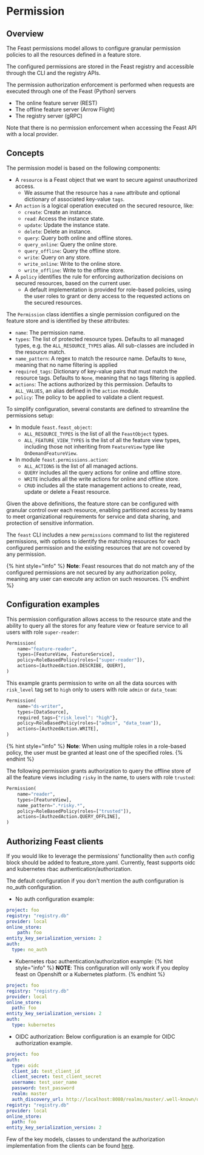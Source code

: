 # Permission

## Overview

The Feast permissions model allows to configure granular permission policies to all the resources defined in a feature store.

The configured permissions are stored in the Feast registry and accessible through the CLI and the registry APIs.

The permission authorization enforcement is performed when requests are executed through one of the Feast (Python) servers
- The online feature server (REST)
- The offline feature server (Arrow Flight)
- The registry server (gRPC)

Note that there is no permission enforcement when accessing the Feast API with a local provider.

## Concepts

The permission model is based on the following components:
- A `resource` is a Feast object that we want to secure against unauthorized access.
  - We assume that the resource has a `name` attribute and optional dictionary of associated key-value `tags`.
- An `action` is a logical operation executed on the secured resource, like:
  - `create`: Create an instance.
  - `read`: Access the instance state.
  - `update`: Update the instance state.
  - `delete`: Delete an instance.
  - `query`:  Query both online and offline stores.
  - `query_online`:  Query the online store.
  - `query_offline`:  Query the offline store.
  - `write`:  Query on any store.
  - `write_online`:  Write to the online store.
  - `write_offline`:  Write to the offline store.
- A `policy` identifies the rule for enforcing authorization decisions on secured resources, based on the current user.
  - A default implementation is provided for role-based policies, using the user roles to grant or deny access to the requested actions
  on the secured resources.

The `Permission` class identifies a single permission configured on the feature store and is identified by these attributes:
- `name`: The permission name.
- `types`: The list of protected resource  types. Defaults to all managed types, e.g. the `ALL_RESOURCE_TYPES` alias. All sub-classes are included in the resource match.
- `name_pattern`: A regex to match the resource name. Defaults to `None`, meaning that no name filtering is applied
- `required_tags`: Dictionary of key-value pairs that must match the resource tags. Defaults to `None`, meaning that no tags filtering is applied.
- `actions`: The actions authorized by this permission. Defaults to `ALL_VALUES`, an alias defined in the `action` module.
- `policy`: The policy to be applied to validate a client request.

To simplify configuration, several constants are defined to streamline the permissions setup:
- In module `feast.feast_object`:
  - `ALL_RESOURCE_TYPES` is the list of all the `FeastObject` types.
  - `ALL_FEATURE_VIEW_TYPES` is the list of all the feature view types, including those not inheriting from `FeatureView` type like 
  `OnDemandFeatureView`.
- In module `feast.permissions.action`:
  - `ALL_ACTIONS` is the list of all managed actions.
  - `QUERY` includes all the query actions for online and offline store.
  - `WRITE` includes all the write actions for online and offline store.
  - `CRUD` includes all the state management actions to create, read, update or delete a Feast resource.

Given the above definitions, the feature store can be configured with granular control over each resource, enabling partitioned access by 
teams to meet organizational requirements for service and data sharing, and protection of sensitive information.

The `feast` CLI includes a new `permissions` command to list the registered permissions, with options to identify the matching resources for each configured permission and the existing resources that are not covered by any permission.

{% hint style="info" %}
**Note**: Feast resources that do not match any of the configured permissions are not secured by any authorization policy, meaning any user can execute any action on such resources.
{% endhint %}

## Configuration examples
This permission configuration allows access to the resource state and the ability to query all the stores for any feature view or feature service
to all users with role `super-reader`:
```py
Permission(
    name="feature-reader",
    types=[FeatureView, FeatureService],
    policy=RoleBasedPolicy(roles=["super-reader"]),
    actions=[AuthzedAction.DESCRIBE, QUERY],
)
```

This example grants permission to write on all the data sources with `risk_level` tag set to `high` only to users with role `admin` or `data_team`:
```py
Permission(
    name="ds-writer",
    types=[DataSource],
    required_tags={"risk_level": "high"},
    policy=RoleBasedPolicy(roles=["admin", "data_team"]),
    actions=[AuthzedAction.WRITE],
)
```

{% hint style="info" %}
**Note**: When using multiple roles in a role-based policy, the user must be granted at least one of the specified roles.
{% endhint %}


The following permission grants authorization to query the offline store of all the feature views including `risky` in the name, to users with role `trusted`:
```py
Permission(
    name="reader",
    types=[FeatureView],
    name_pattern=".*risky.*",
    policy=RoleBasedPolicy(roles=["trusted"]),
    actions=[AuthzedAction.QUERY_OFFLINE],
)
```

## Authorizing Feast clients
If you would like to leverage the permissions' functionality then `auth` config block should be added to feature_store.yaml. Currently, feast supports oidc and kubernetes rbac authentication/authorization. 

The default configuration if you don't mention the auth configuration is no_auth configuration.

* No auth configuration example:
```yaml
project: foo
registry: "registry.db"
provider: local
online_store:
    path: foo
entity_key_serialization_version: 2
auth:
  type: no_auth
```

* Kubernetes rbac authentication/authorization example:
{% hint style="info" %}
**NOTE**: This configuration will only work if you deploy feast on Openshift or a Kubernetes platform.
{% endhint %}
```yaml
project: foo
registry: "registry.db"
provider: local
online_store:
  path: foo
entity_key_serialization_version: 2
auth:
  type: kubernetes
```
* OIDC authorization: Below configuration is an example for OIDC authorization example. 
```yaml
project: foo
auth:
  type: oidc
  client_id: test_client_id
  client_secret: test_client_secret
  username: test_user_name
  password: test_password
  realm: master
  auth_discovery_url: http://localhost:8080/realms/master/.well-known/openid-configuration
registry: "registry.db"
provider: local
online_store:
  path: foo
entity_key_serialization_version: 2
```
Few of the key models, classes to understand the authorization implementation from the clients can be found [here](./../../../sdk/python/feast/permissions/client).
